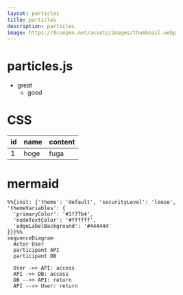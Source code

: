 ```yaml
---
layout: particles
title: particles
description: particles
image: https://0cuopen.net/assets/images/thumbnail.webp
---
```


# particles.js

- great
  - good

# CSS

|id|name|content|
|--|--|--|
|1|hoge|fuga|

# mermaid

```mermaid
%%{init: {'theme': 'default', 'securityLevel': 'loose', 'themeVariables': {
  'primaryColor': '#1f77b4',
  'nodeTextColor': '#ffffff',
  'edgeLabelBackground': '#444444'
}}}%%
sequenceDiagram
  Actor User
  participant API
  participant DB

  User ->> API: access
  API ->> DB: access
  DB -->> API: return
  API -->> User: return
```
<style>
  pre {
    all: unset;
  }
</style>
